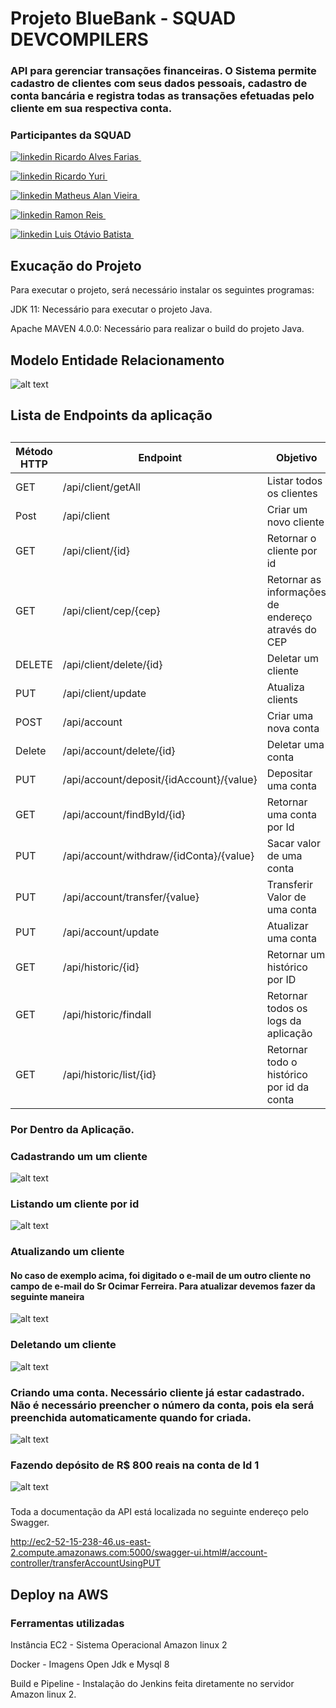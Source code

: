 # Projeto BlueBank - SQUAD DEVCOMPILERS

### API para gerenciar transações financeiras. O Sistema permite cadastro de clientes com seus dados pessoais, cadastro de conta bancária e registra todas as transações efetuadas pelo cliente em sua respectiva conta.


### Participantes da SQUAD

<p>
  <a href="https://www.linkedin.com/in/ricardo14231/" rel="nofollow noreferrer">
    <img src="https://i.stack.imgur.com/gVE0j.png" alt="linkedin"> Ricardo Alves Farias
  </a> &nbsp; 
	</p>
  <p> <a href="https://www.linkedin.com/in/ricardoyuri/" rel="nofollow noreferrer">
    <img src="https://i.stack.imgur.com/gVE0j.png" alt="linkedin"> Ricardo Yuri
  </a> &nbsp; </p>
  
<p> <a href="https://www.linkedin.com/in/matheus-alan/" rel="nofollow noreferrer">
    <img src="https://i.stack.imgur.com/gVE0j.png" alt="linkedin"> Matheus Alan Vieira
  </a> &nbsp; </p>
  
  <p> <a href="https://www.linkedin.com/in/ramon-reis-57aa0177/" rel="nofollow noreferrer">
    <img src="https://i.stack.imgur.com/gVE0j.png" alt="linkedin"> Ramon Reis
  </a> &nbsp; </p>
  
  <p> <a href="https://www.linkedin.com/in/luisotaviobatistadev/" rel="nofollow noreferrer">
    <img src="https://i.stack.imgur.com/gVE0j.png" alt="linkedin"> Luis Otávio Batista
  </a> &nbsp; </p>
		


## Exucação do Projeto
Para executar o projeto, será necessário instalar os seguintes programas:

<p> JDK 11: Necessário para executar o projeto Java. </p>
<p> Apache MAVEN 4.0.0: Necessário para realizar o build do projeto Java. </p>


## Modelo Entidade Relacionamento

![alt text](https://github.com/ricardo-yuri/BlueBank/blob/main/database/diagrama_entidade_relacionamento.png)



## Lista de Endpoints da aplicação 

<table class="demo">
	<caption></caption>
	<thead>
	<tr>
		<th>Método HTTP
</th>
		<th>Endpoint</th>
		<th>Objetivo</th>
	</tr>
	</thead>
	<tbody>
	<tr>
		<td>GET</td>
		<td>/api/client/getAll</td>
		<td>Listar todos os clientes</td>
	</tr>
	<tr>
		<td>Post</td>
		<td>/api/client</td>
		<td>Criar um novo cliente</td>
	</tr>
	<tr>
		<td>GET</td>
		<td>/api/client/{id}</td>
		<td>Retornar o cliente por id</td>
	</tr>
	<tr>
		<td>GET</td>
		<td>/api/client/cep/{cep}</td>
		<td>Retornar as informações de endereço através do CEP</td>
	</tr>
	<tr>
		<td>DELETE</td>
		<td>/api/client/delete/{id}</td>
		<td>Deletar um cliente</td>
	</tr>
	<tr>
		<td>PUT</td>
		<td>/api/client/update</td>
		<td>Atualiza clients</td>
	</tr>
	<tr>
		<td>POST</td>
		<td>/api/account</td>
		<td>Criar uma nova conta</td>
	</tr>
	<tr>
		<td>Delete</td>
		<td>/api/account/delete/{id}</td>
		<td>Deletar uma conta </td>
	</tr>
	<tr>
		<td>PUT</td>
		<td>/api/account/deposit/{idAccount}/{value}</td>
		<td>Depositar uma conta</td>
	</tr>
	<tr>
		<td>GET</td>
		<td>/api/account/findById/{id}</td>
		<td>Retornar uma conta por Id</td>
	</tr>
	<tr>
		<td>PUT</td>
		<td>/api/account/withdraw/{idConta}/{value}</td>
		<td>Sacar valor de uma conta
	</td>
	</tr>
	<tr>
		<td>PUT</td>
		<td>/api/account/transfer/{value}</td>
		<td>Transferir Valor de uma conta</td>
	</tr>
	<tr>
		<td>PUT</td>
		<td>/api/account/update</td>
		<td>Atualizar uma conta</td>
	</tr>
	<tr>
		<td>GET</td>
		<td>/api/historic/{id}</td>
		<td>Retornar um histórico por ID</td>
	</tr>
	<tr>
		<td>GET</td>
		<td>/api/historic/findall</td>
		<td>Retornar todos os logs da aplicação</td>
	</tr>
	<tr>
		<td>GET</td>
		<td>/api/historic/list/{id}</td>
		<td>Retornar todo o histórico por id da conta</td>
	</tr>
	
	
</table>


### Por Dentro da Aplicação.

### Cadastrando um um cliente

![alt text](https://github.com/ricardo-yuri/BlueBank/blob/main/imgs/cadastrarcCliente.png)

### Listando um cliente por id

![alt text](https://github.com/ricardo-yuri/BlueBank/blob/main/imgs/Listando-Cliente-Por-ID.png)

### Atualizando um cliente

#### No caso de exemplo acima, foi digitado o e-mail de um outro cliente no campo de e-mail do Sr Ocimar Ferreira. Para atualizar devemos fazer da seguinte maneira

![alt text](https://github.com/ricardo-yuri/BlueBank/blob/main/imgs/Atualizando%20Cliente.png)

### Deletando um cliente


![alt text](https://github.com/ricardo-yuri/BlueBank/blob/main/imgs/DeletandoCliente.png)


### Criando uma conta. Necessário cliente já estar cadastrado. Não é necessário preencher o número da conta, pois ela será preenchida automaticamente quando for criada.

![alt text](https://github.com/ricardo-yuri/BlueBank/blob/main/imgs/criandoContaClienteOcimar.png)

### Fazendo depósito de R$ 800 reais na conta de Id 1

![alt text](https://github.com/ricardo-yuri/BlueBank/blob/main/imgs/deposito.png)

### 

Toda a documentação da API está localizada no seguinte endereço pelo Swagger.

http://ec2-52-15-238-46.us-east-2.compute.amazonaws.com:5000/swagger-ui.html#/account-controller/transferAccountUsingPUT



## Deploy na AWS

### Ferramentas utilizadas

<p> Instância EC2 - Sistema Operacional Amazon linux 2 </p>

<p> Docker - Imagens Open Jdk e Mysql 8 <p/>

<p> Build e Pipeline - Instalação do Jenkins feita diretamente no servidor Amazon linux 2. <p/>


	

	

